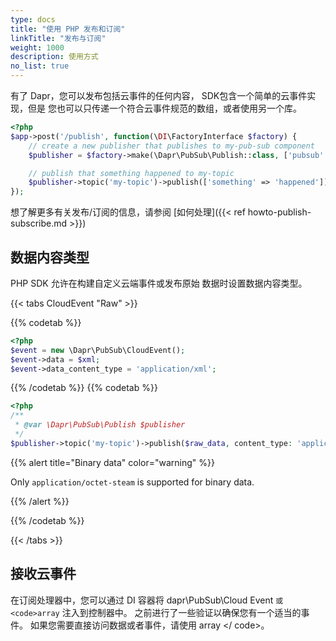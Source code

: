 ```yaml
---
type: docs
title: "使用 PHP 发布和订阅"
linkTitle: "发布与订阅"
weight: 1000
description: 使用方式
no_list: true
---
```


有了 Dapr，您可以发布包括云事件的任何内容， SDK包含一个简单的云事件实现，但是 您也可以只传递一个符合云事件规范的数组，或者使用另一个库。

```php
<?php
$app->post('/publish', function(\DI\FactoryInterface $factory) {
    // create a new publisher that publishes to my-pub-sub component
    $publisher = $factory->make(\Dapr\PubSub\Publish::class, ['pubsub' => 'my-pubsub']);

    // publish that something happened to my-topic
    $publisher->topic('my-topic')->publish(['something' => 'happened']);
});
```

想了解更多有关发布/订阅的信息，请参阅 [如何处理]({{< ref howto-publish-subscribe.md >}})

## 数据内容类型

PHP SDK 允许在构建自定义云端事件或发布原始 数据时设置数据内容类型。

{{< tabs CloudEvent "Raw" >}}

{{% codetab %}}

```php
<?php
$event = new \Dapr\PubSub\CloudEvent();
$event->data = $xml;
$event->data_content_type = 'application/xml';
```

{{% /codetab %}}
{{% codetab %}}

```php
<?php
/**
 * @var \Dapr\PubSub\Publish $publisher 
 */
$publisher->topic('my-topic')->publish($raw_data, content_type: 'application/octet-stream');
```

{{% alert title="Binary data" color="warning" %}}

Only `application/octet-steam` is supported for binary data.

{{% /alert %}}

{{% /codetab %}}

{{< /tabs >}}

## 接收云事件

在订阅处理器中，您可以通过 DI 容器将 dapr\PubSub\Cloud Event</code> `或 <code>array` 注入到控制器中。 之前进行了一些验证以确保您有一个适当的事件。 如果您需要直接访问数据或者事件，请使用 array </ code>。</p>
